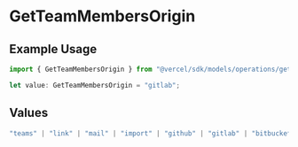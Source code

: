 # GetTeamMembersOrigin

## Example Usage

```typescript
import { GetTeamMembersOrigin } from "@vercel/sdk/models/operations/getteammembers.js";

let value: GetTeamMembersOrigin = "gitlab";
```

## Values

```typescript
"teams" | "link" | "mail" | "import" | "github" | "gitlab" | "bitbucket" | "saml" | "dsync" | "feedback" | "organization-teams"
```